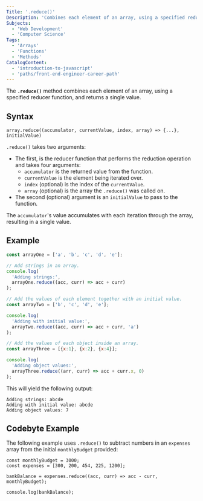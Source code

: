 ```yaml
---
Title: '.reduce()'
Description: 'Combines each element of an array, using a specified reducer function, and returns a single value.'
Subjects:
  - 'Web Development'
  - 'Computer Science'
Tags:
  - 'Arrays'
  - 'Functions'
  - 'Methods'
CatalogContent:
  - 'introduction-to-javascript'
  - 'paths/front-end-engineer-career-path'
---
```


The **`.reduce()`** method combines each element of an array, using a specified reducer function, and returns a single value.

## Syntax

```pseudo
array.reduce((accumulator, currentValue, index, array) => {...}, initialValue)
```

`.reduce()` takes two arguments:

- The first, is the reducer function that performs the reduction operation and takes four arguments:
  - `accumulator` is the returned value from the function.
  - `currentValue` is the element being iterated over.
  - `index` (optional) is the index of the `currentValue`.
  - `array` (optional) is the array the `.reduce()` was called on.
- The second (optional) argument is an `initialValue` to pass to the function.

The `accumulator`'s value accumulates with each iteration through the array, resulting in a single value.

## Example

```js
const arrayOne = ['a', 'b', 'c', 'd', 'e'];

// Add strings in an array.
console.log(
  'Adding strings:',
  arrayOne.reduce((acc, curr) => acc + curr)
);

// Add the values of each element together with an initial value.
const arrayTwo = ['b', 'c', 'd', 'e'];

console.log(
  'Adding with initial value:',
  arrayTwo.reduce((acc, curr) => acc + curr, 'a')
);

// Add the values of each object inside an array.
const arrayThree = [{x:1}, {x:2}, {x:4}];

console.log(
  'Adding object values:',
  arrayThree.reduce((arr, curr) => acc + curr.x, 0)
);
```

This will yield the following output:

```shell
Adding strings: abcde
Adding with initial value: abcde
Adding object values: 7
```

## Codebyte Example

The following example uses `.reduce()` to subtract numbers in an `expenses` array from the initial `monthlyBudget` provided:

```codebyte/javascript
const monthlyBudget = 3000;
const expenses = [300, 200, 454, 225, 1200];

bankBalance = expenses.reduce((acc, curr) => acc - curr, monthlyBudget);

console.log(bankBalance);
```

